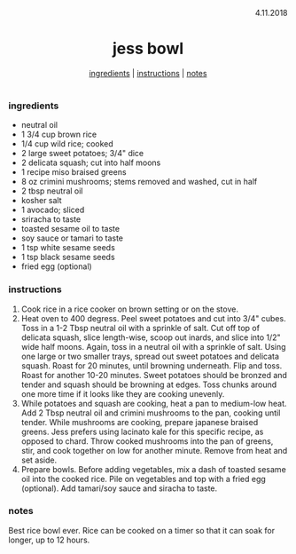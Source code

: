 <p align="right">4.11.2018</p>

<h1 align="center">jess bowl</h1>

<div align="center">
  <a href="#ingredients">ingredients</a> | 
  <a href="#instructions">instructions</a> | 
  <a href="#notes">notes</a>
</div>
<br>

### ingredients
- neutral oil
- 1 3/4 cup brown rice
- 1/4 cup wild rice; cooked
- 2 large sweet potatoes; 3/4" dice
- 2 delicata squash; cut into half moons
- 1 recipe miso braised greens
- 8 oz crimini mushrooms; stems removed and washed, cut in half
- 2 tbsp neutral oil
- kosher salt
- 1 avocado; sliced
- sriracha to taste
- toasted sesame oil to taste
- soy sauce or tamari to taste
- 1 tsp white sesame seeds
- 1 tsp black sesame seeds
- fried egg (optional)

### instructions
1. Cook rice in a rice cooker on brown setting or on the stove.
1. Heat oven to 400 degress. Peel sweet potatoes and cut into 3/4" cubes. Toss in a 1-2 Tbsp neutral oil with a 
sprinkle of salt. Cut off top of delicata squash, slice length-wise, scoop out inards, and slice into 1/2" wide 
half moons. Again, toss in a neutral oil with a sprinkle of salt. Using one large or two smaller trays, spread 
out sweet potatoes and delicata squash. Roast for 20 minutes, until browning underneath. Flip and toss. Roast for 
another 10-20 minutes. Sweet potatoes should be bronzed and tender and squash should be browning at edges. Toss 
chunks around one more time if it looks like they are cooking unevenly.
1. While potatoes and squash are cooking, heat a pan to medium-low heat. Add 2 Tbsp neutral oil and crimini mushrooms 
to the pan, cooking until tender. While mushrooms are cooking, prepare japanese braised greens. Jess prefers using 
lacinato kale for this specific recipe, as opposed to chard. Throw cooked mushrooms into the pan of greens, stir, and 
cook together on low for another minute. Remove from heat and set aside.
1. Prepare bowls. Before adding vegetables, mix a dash of toasted sesame oil into the cooked rice. Pile on vegetables 
and top with a fried egg (optional). Add tamari/soy sauce and siracha to taste.

### notes
Best rice bowl ever.  Rice can be cooked on a timer so that it can soak for longer, up to 12 hours. 
